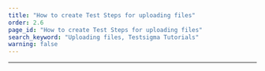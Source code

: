 ```yaml
---
title: "How to create Test Steps for uploading files"
order: 2.6
page_id: "How to create Test Steps for uploading files"
search_keyword: "Uploading files, Testsigma Tutorials"
warning: false
---
```

---
